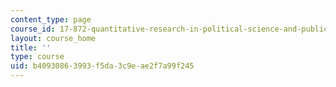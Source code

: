 ```yaml
---
content_type: page
course_id: 17-872-quantitative-research-in-political-science-and-public-policy-spring-2004
layout: course_home
title: ''
type: course
uid: b4093086-3993-f5da-3c9e-ae2f7a99f245
---
```

